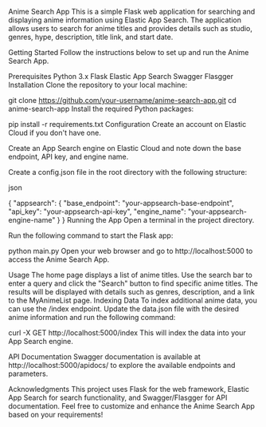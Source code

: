 Anime Search App
This is a simple Flask web application for searching and displaying anime information using Elastic App Search. The application allows users to search for anime titles and provides details such as studio, genres, hype, description, title link, and start date.

Getting Started
Follow the instructions below to set up and run the Anime Search App.

Prerequisites
Python 3.x
Flask
Elastic App Search
Swagger
Flasgger
Installation
Clone the repository to your local machine:



git clone https://github.com/your-username/anime-search-app.git
cd anime-search-app
Install the required Python packages:



pip install -r requirements.txt
Configuration
Create an account on Elastic Cloud if you don't have one.

Create an App Search engine on Elastic Cloud and note down the base endpoint, API key, and engine name.

Create a config.json file in the root directory with the following structure:

json

{
    "appsearch": {
        "base_endpoint": "your-appsearch-base-endpoint",
        "api_key": "your-appsearch-api-key",
        "engine_name": "your-appsearch-engine-name"
    }
}
Running the App
Open a terminal in the project directory.

Run the following command to start the Flask app:


python main.py
Open your web browser and go to http://localhost:5000 to access the Anime Search App.

Usage
The home page displays a list of anime titles.
Use the search bar to enter a query and click the "Search" button to find specific anime titles.
The results will be displayed with details such as genres, description, and a link to the MyAnimeList page.
Indexing Data
To index additional anime data, you can use the /index endpoint. Update the data.json file with the desired anime information and run the following command:


curl -X GET http://localhost:5000/index
This will index the data into your App Search engine.

API Documentation
Swagger documentation is available at http://localhost:5000/apidocs/ to explore the available endpoints and parameters.

Acknowledgments
This project uses Flask for the web framework, Elastic App Search for search functionality, and Swagger/Flasgger for API documentation.
Feel free to customize and enhance the Anime Search App based on your requirements!